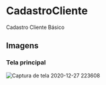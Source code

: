 # CadastroCliente
Cadastro Cliente Básico

## Imagens

### Tela principal

![Captura de tela 2020-12-27 223608](https://user-images.githubusercontent.com/76592101/103184046-cb69cb80-4894-11eb-909a-e975017d67e6.png)
